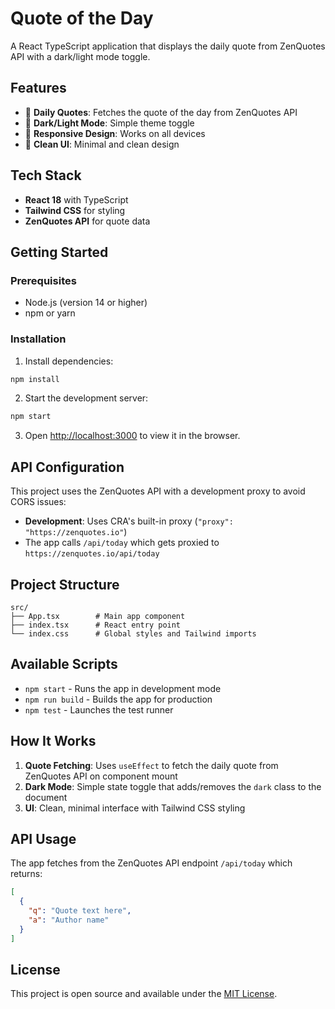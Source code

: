# Quote of the Day

A React TypeScript application that displays the daily quote from ZenQuotes API with a dark/light mode toggle.

## Features

- 🌅 **Daily Quotes**: Fetches the quote of the day from ZenQuotes API
- 🌙 **Dark/Light Mode**: Simple theme toggle
- 📱 **Responsive Design**: Works on all devices
- 🎨 **Clean UI**: Minimal and clean design

## Tech Stack

- **React 18** with TypeScript
- **Tailwind CSS** for styling
- **ZenQuotes API** for quote data

## Getting Started

### Prerequisites

- Node.js (version 14 or higher)
- npm or yarn

### Installation

1. Install dependencies:
```bash
npm install
```

2. Start the development server:
```bash
npm start
```

3. Open [http://localhost:3000](http://localhost:3000) to view it in the browser.

## API Configuration

This project uses the ZenQuotes API with a development proxy to avoid CORS issues:

- **Development**: Uses CRA's built-in proxy (`"proxy": "https://zenquotes.io"`)
- The app calls `/api/today` which gets proxied to `https://zenquotes.io/api/today`

## Project Structure

```
src/
├── App.tsx        # Main app component
├── index.tsx      # React entry point
└── index.css      # Global styles and Tailwind imports
```

## Available Scripts

- `npm start` - Runs the app in development mode
- `npm run build` - Builds the app for production
- `npm test` - Launches the test runner

## How It Works

1. **Quote Fetching**: Uses `useEffect` to fetch the daily quote from ZenQuotes API on component mount
2. **Dark Mode**: Simple state toggle that adds/removes the `dark` class to the document
3. **UI**: Clean, minimal interface with Tailwind CSS styling

## API Usage

The app fetches from the ZenQuotes API endpoint `/api/today` which returns:
```json
[
  {
    "q": "Quote text here",
    "a": "Author name"
  }
]
```

## License

This project is open source and available under the [MIT License](LICENSE).
